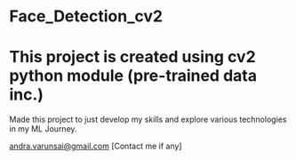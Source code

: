 # Face_Detection_cv2
# This project is created using cv2 python module (pre-trained data inc.)
Made this project to just develop my skills and explore various technologies in my ML Journey.

andra.varunsai@gmail.com [Contact me if any]
